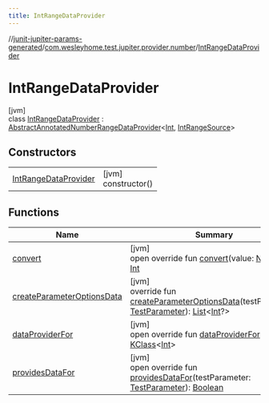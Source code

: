 ```yaml
---
title: IntRangeDataProvider
---
```

//[junit-jupiter-params-generated](../../../index.html)/[com.wesleyhome.test.jupiter.provider.number](../index.html)/[IntRangeDataProvider](index.html)



# IntRangeDataProvider



[jvm]\
class [IntRangeDataProvider](index.html) : [AbstractAnnotatedNumberRangeDataProvider](../-abstract-annotated-number-range-data-provider/index.html)&lt;[Int](https://kotlinlang.org/api/latest/jvm/stdlib/kotlin/-int/index.html), [IntRangeSource](../../../../annotations/annotations/com.wesleyhome.test.jupiter.annotations.number/-int-range-source/index.html)&gt;



## Constructors


| | |
|---|---|
| [IntRangeDataProvider](-int-range-data-provider.html) | [jvm]<br>constructor() |


## Functions


| Name | Summary |
|---|---|
| [convert](convert.html) | [jvm]<br>open override fun [convert](convert.html)(value: [Number](https://kotlinlang.org/api/latest/jvm/stdlib/kotlin/-number/index.html)): [Int](https://kotlinlang.org/api/latest/jvm/stdlib/kotlin/-int/index.html) |
| [createParameterOptionsData](../-abstract-annotated-number-range-data-provider/create-parameter-options-data.html) | [jvm]<br>override fun [createParameterOptionsData](../-abstract-annotated-number-range-data-provider/create-parameter-options-data.html)(testParameter: [TestParameter](../../com.wesleyhome.test.jupiter.provider/-test-parameter/index.html)): [List](https://kotlinlang.org/api/latest/jvm/stdlib/kotlin.collections/-list/index.html)&lt;[Int](https://kotlinlang.org/api/latest/jvm/stdlib/kotlin/-int/index.html)?&gt; |
| [dataProviderFor](../../com.wesleyhome.test.jupiter.provider/-abstract-parameter-data-provider/data-provider-for.html) | [jvm]<br>open override fun [dataProviderFor](../../com.wesleyhome.test.jupiter.provider/-abstract-parameter-data-provider/data-provider-for.html)(): [KClass](https://kotlinlang.org/api/latest/jvm/stdlib/kotlin.reflect/-k-class/index.html)&lt;[Int](https://kotlinlang.org/api/latest/jvm/stdlib/kotlin/-int/index.html)&gt; |
| [providesDataFor](../../com.wesleyhome.test.jupiter.provider/-abstract-annotated-parameter-data-provider/provides-data-for.html) | [jvm]<br>open override fun [providesDataFor](../../com.wesleyhome.test.jupiter.provider/-abstract-annotated-parameter-data-provider/provides-data-for.html)(testParameter: [TestParameter](../../com.wesleyhome.test.jupiter.provider/-test-parameter/index.html)): [Boolean](https://kotlinlang.org/api/latest/jvm/stdlib/kotlin/-boolean/index.html) |

